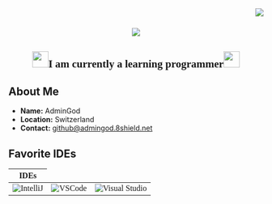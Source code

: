 <img align="right" src="https://visitor-badge.laobi.icu/badge?page_id=AdminGodZ.AdminGodZ" />

<h1 align="center" style="font-family: 'Baloo Thambi 2', cursive;">
    <img src="https://readme-typing-svg.herokuapp.com/?font=Baloo+Thambi+2&size=35&center=true&vCenter=true&width=500&height=70&duration=4000&color=6a0dad&lines=Hey!+;I'm+AdminGod!;" />
</h1>

<h2 align="center" style="font-family: 'Baloo Thambi 2', cursive;"><img src="https://fonts.gstatic.com/s/e/notoemoji/latest/1f49c/512.gif" alt="💜" width="32" height="32"><b>I am currently a learning programmer</b><img src="https://fonts.gstatic.com/s/e/notoemoji/latest/1f49c/512.gif" alt="💜" width="32" height="32"></h2>

## About Me
- **Name:** AdminGod
- **Location:** Switzerland
- **Contact:** github@admingod.8shield.net

## Favorite IDEs
<div align="center" style="font-family: 'Baloo Thambi 2', cursive;">
    <table>
        <thead>
            <tr>
                <th>IDEs</th>
            </tr>
        </thead>
        <tbody>
            <tr>
                <td><img src="https://img.icons8.com/color/48/000000/intellij-idea.png" alt="IntelliJ" style="vertical-align:middle;"/></td>
                <td><img src="https://img.icons8.com/color/48/000000/visual-studio-code-2019.png" alt="VSCode" style="vertical-align:middle;"/></td>
                <td><img src="https://img.icons8.com/?size=48&id=ezj3zaVtImPg&format=png&color=000000" alt="Visual Studio" style="vertical-align:middle;"/></td>
            </tr>
        </tbody>
    </table>
</div>
